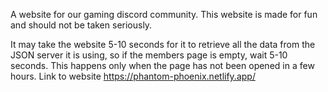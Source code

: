 A website for our gaming discord community. This website is made for fun and should not be taken seriously.

It may take the website 5-10 seconds for it to retrieve all the data from the JSON server it is using, so if the members page is empty, wait 5-10 seconds. This happens only when the page has not been opened in a few hours.
Link to website https://phantom-phoenix.netlify.app/